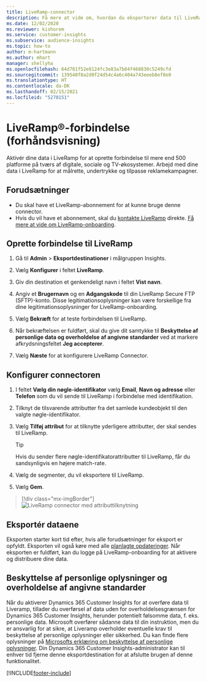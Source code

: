 ```yaml
---
title: LiveRamp-connector
description: Få mere at vide om, hvordan du eksporterer data til LiveRamp.
ms.date: 12/02/2020
ms.reviewer: kishorem
ms.service: customer-insights
ms.subservice: audience-insights
ms.topic: how-to
author: m-hartmann
ms.author: mhart
manager: shellyha
ms.openlocfilehash: 64d781f52e8124fc3e83a7b84f468830c5249cfd
ms.sourcegitcommit: 139548f8a2d0f24d54c4a6c404a743eeeb8ef8e0
ms.translationtype: HT
ms.contentlocale: da-DK
ms.lasthandoff: 02/15/2021
ms.locfileid: "5270151"
---
```

# <a name="liverampreg-connector-preview"></a>LiveRamp&reg;-forbindelse (forhåndsvisning)

Aktivér dine data i LiveRamp for at oprette forbindelse til mere end 500 platforme på tværs af digitale, sociale og TV-økosystemer. Arbejd med dine data i LiveRamp for at målrette, undertrykke og tilpasse reklamekampagner.

## <a name="prerequisites"></a>Forudsætninger

- Du skal have et LiveRamp-abonnement for at kunne bruge denne connector.
- Hvis du vil have et abonnement, skal du [kontakte LiveRamp](https://liveramp.com/contact/) direkte. [Få mere at vide om LiveRamp-onboarding](https://liveramp.com/our-platform/data-onboarding/).

## <a name="connect-to-liveramp"></a>Oprette forbindelse til LiveRamp

1. Gå til **Admin** > **Eksportdestinationer** i målgruppen Insights.

1. Vælg **Konfigurer** i feltet **LiveRamp**.

1. Giv din destination et genkendeligt navn i feltet **Vist navn**.

1. Angiv et **Brugernavn** og en **Adgangskode** til din LiveRamp Secure FTP (SFTP)-konto.
Disse legitimationsoplysninger kan være forskellige fra dine legitimationsoplysninger for LiveRamp-onboarding.

1. Vælg **Bekræft** for at teste forbindelsen til LiveRamp.

1. Når bekræftelsen er fuldført, skal du give dit samtykke til **Beskyttelse af personlige data og overholdelse af angivne standarder** ved at markere afkrydsningsfeltet **Jeg accepterer**.

1. Vælg **Næste** for at konfigurere LiveRamp Connector.

## <a name="configure-the-connector"></a>Konfigurer connectoren

1. I feltet **Vælg din nøgle-identifikator** vælg **Email**, **Navn og adresse** eller **Telefon** som du vil sende til LiveRamp i forbindelse med identifikation.

1. Tilknyt de tilsvarende attributter fra det samlede kundeobjekt til den valgte nøgle-identifikator.

1. Vælg **Tilføj attribut** for at tilknytte yderligere attributter, der skal sendes til LiveRamp.

   > [!TIP]
   > Hvis du sender flere nøgle-identifikatorattributter til LiveRamp, får du sandsynligvis en højere match-rate.

1. Vælg de segmenter, du vil eksportere til LiveRamp.

1. Vælg **Gem**.

> [!div class="mx-imgBorder"]
> ![LiveRamp connector med attributtilknytning](media/export-liveramp-segments.png "LiveRamp connector med attributtilknytning")

## <a name="export-the-data"></a>Eksportér dataene

Eksporten starter kort tid efter, hvis alle forudsætninger for eksport er opfyldt. Eksporten vil også køre med alle [planlagte opdateringer](system.md#schedule-tab).
Når eksporten er fuldført, kan du logge på LiveRamp-onboarding for at aktivere og distribuere dine data.

## <a name="data-privacy-and-compliance"></a>Beskyttelse af personlige oplysninger og overholdelse af angivne standarder

Når du aktiverer Dynamics 365 Customer Insights for at overføre data til Liveramp, tillader du overførsel af data uden for overholdelsesgrænsen for Dynamics 365 Customer Insights, herunder potentielt følsomme data, f. eks. personlige data. Microsoft overfører sådanne data til din instruktion, men du er ansvarlig for at sikre, at Liveramp overholder eventuelle krav til beskyttelse af personlige oplysninger eller sikkerhed. Du kan finde flere oplysninger på [Microsofts erklæring om beskyttelse af personlige oplysninger](https://go.microsoft.com/fwlink/?linkid=396732).
Din Dynamics 365 Customer Insights-administrator kan til enhver tid fjerne denne eksportdestination for at afslutte brugen af denne funktionalitet.

[!INCLUDE[footer-include](../includes/footer-banner.md)]